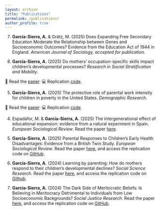 ```yaml
---
layout: archive
title: "Publications"
permalink: /publications/
author_profile: true
---
```


7. **García-Sierra, A.** & Grätz, M. (2025) Does Expanding Free Secondary Education Moderate the Relationship between Genes and Socioeconomic Outcomes? Evidence from the Education Act of 1944 in England. _American Journal of Sociology, accepted for publication._
   
6. **García-Sierra, A.** (2025) Do mothers’ occupation-specific skills impact children’s developmental processes? _Research in Social Stratification and Mobility_.
   
📄 Read the [paper](https://www.sciencedirect.com/science/article/pii/S0276562425000939)· 💻 Replication [code](https://github.com/aliciagarciasierra/MOTHERS_SKILLS).

5. **García-Sierra, A.** (2025) The protective role of parental work intensity for children in poverty in the United States. _Demographic Research_.

📄 Read the [paper](https://www.demographic-research.org/articles/volume/53/4)· 💻 Replication [code](https://github.com/aliciagarciasierra/Parental_Work_Intensity).

4. Espadafor, M. & **García-Sierra, A.** (2025) The intergenerational effect of educational expansion: evidence from a natural experiment in Spain. _European Sociological Review_.
Read the paper [here](https://academic.oup.com/esr/article/41/5/706/8107684).
   
3. **García-Sierra, A.** (2025) Parental Responses to Children’s Early Health Disadvantages: Evidence from a British Twin Study. _European Sociological Review_.
Read the paper [here](https://academic.oup.com/esr/article/41/1/97/7631266), and access the replication code on [GitHub](https://github.com/aliciagarciasierra/PARENTAL_RESPONSES_ESR).

2. **García-Sierra, A.** (2024) Learning by parenting: How do mothers respond to their children’s developmental declines? _Social Science Research_.
Read the paper [here](https://www.sciencedirect.com/science/article/pii/S0049089X24000103), and access the replication code on [Github](https://github.com/aliciagarciasierra/LearningbyParenting/tree/main).

1. **García-Sierra, A.** (2024) The Dark Side of Meritocratic Beliefs: Is Believing in Meritocracy Detrimental to Individuals from Low Socioeconomic Backgrounds? _Social Justice Research_.
Read the paper [here](https://link.springer.com/article/10.1007/s11211-023-00413-x), and access the replication code on [GitHub](https://github.com/aliciagarciasierra/TheDarkSideofMeritocraticBeliefs/tree/main). 
